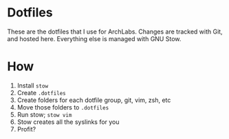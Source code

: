 # Dotfiles

These are the dotfiles that I use for ArchLabs. Changes are tracked with Git, and hosted here. Everything else is managed with GNU Stow.

# How

1. Install `stow`
2. Create `.dotfiles`
3. Create folders for each dotfile group, git, vim, zsh, etc
4. Move those folders to `.dotfiles`
5. Run stow; `stow vim`
6. Stow creates all the syslinks for you
7. Profit?
